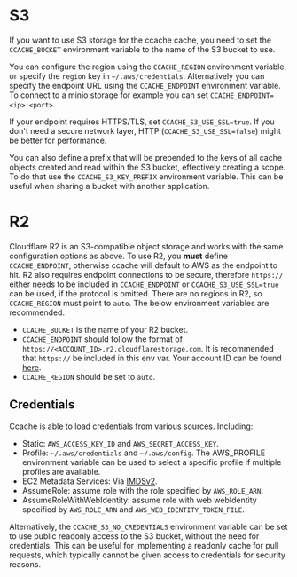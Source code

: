 # S3

If you want to use S3 storage for the ccache cache, you need to set the `CCACHE_BUCKET` environment variable to the name of the S3 bucket to use.

You can configure the region using the `CCACHE_REGION` environment variable, or specify the `region` key in `~/.aws/credentials`. Alternatively you can specify the endpoint URL using the `CCACHE_ENDPOINT` environment variable. To connect to a minio storage for example you can set `CCACHE_ENDPOINT=<ip>:<port>`.

If your endpoint requires HTTPS/TLS, set `CCACHE_S3_USE_SSL=true`. If you don't need a secure network layer, HTTP (`CCACHE_S3_USE_SSL=false`) might be better for performance.

You can also define a prefix that will be prepended to the keys of all cache objects created and read within the S3 bucket, effectively creating a scope. To do that use the `CCACHE_S3_KEY_PREFIX` environment variable. This can be useful when sharing a bucket with another application.

# R2

Cloudflare R2 is an S3-compatible object storage and works with the same configuration options as above. To use R2, you **must** define `CCACHE_ENDPOINT`, otherwise ccache will default to AWS as the endpoint to hit. R2 also requires endpoint connections to be secure, therefore `https://` either needs to be included in `CCACHE_ENDPOINT` or `CCACHE_S3_USE_SSL=true` can be used, if the protocol is omitted. There are no regions in R2, so `CCACHE_REGION` must point to `auto`. The below environment variables are recommended.

* `CCACHE_BUCKET` is the name of your R2 bucket.
* `CCACHE_ENDPOINT` should follow the format of `https://<ACCOUNT_ID>.r2.cloudflarestorage.com`. It is recommended that `https://` be included in this env var. Your account ID can be found [here](https://developers.cloudflare.com/fundamentals/get-started/basic-tasks/find-account-and-zone-ids/).
* `CCACHE_REGION` should be set to `auto`.

## Credentials

Ccache is able to load credentials from various sources. Including:

- Static: `AWS_ACCESS_KEY_ID` and `AWS_SECRET_ACCESS_KEY`.
- Profile: `~/.aws/credentials` and `~/.aws/config`. The AWS_PROFILE environment variable can be used to select a specific profile if multiple profiles are available.
- EC2 Metadata Services: Via [IMDSv2](https://docs.aws.amazon.com/AWSEC2/latest/UserGuide/configuring-instance-metadata-service.html).
- AssumeRole: assume role with the role specified by `AWS_ROLE_ARN`.
- AssumeRoleWithWebIdentity: assume role with web webIdentity specified by `AWS_ROLE_ARN` and `AWS_WEB_IDENTITY_TOKEN_FILE`.

Alternatively, the `CCACHE_S3_NO_CREDENTIALS` environment variable can be set to use public readonly access to the S3 bucket, without the need for credentials. This can be useful for implementing a readonly cache for pull requests, which typically cannot be given access to credentials for security reasons.
